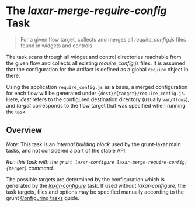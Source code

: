 # The *laxar-merge-require-config* Task

> For a given flow target, collects and merges all *require_config.js* files found in widgets and controls

The task scans through all widget and control directories reachable from the given flow and collects all existing *require_config.js* files.
It is assumed that the configuration for the artifact is defined as a global `require` object in there.

Using the application `require_config.js` as a basis, a merged configuration for each flow will be generated under `{dest}/{target}/require_config.js`.
Here, *dest* refers to the configured destination directory (usually `var/flows`), and *target* corresponds to the flow target that was specified when running the task.


## Overview

*Note:* This task is an *internal building block* used by the grunt-laxar main tasks, and not considered a part of the stable API.

*Run this task with the `grunt laxar-configure laxar-merge-require-config:{target}` command.*

The possible targets are determined by the configuration which is generated by the [*laxar-configure*](../laxar-configure.md) task.
If used without *laxar-configure*, the task targets, files and options may be specified manually according to the grunt
[Configuring tasks](http://gruntjs.com/configuring-tasks) guide.
